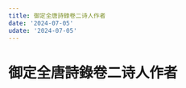 ```yaml
---
title: 御定全唐詩錄卷二诗人作者
date: '2024-07-05'
udate: '2024-07-05'
---
```

# 御定全唐詩錄卷二诗人作者

<AuthorPage :authorMap="authorMap" :chapternum="2" />

<script setup>
const chapter = '卷二';
import authorMap from '/data/qtsl/卷二/author.json'
</script>
